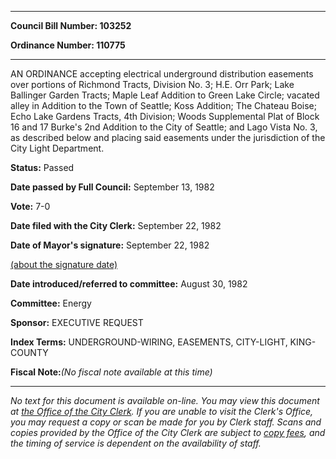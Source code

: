

********

**Council Bill Number: 103252**
   
**Ordinance Number: 110775**
********

 AN ORDINANCE accepting electrical underground distribution easements over portions of Richmond Tracts, Division No. 3; H.E. Orr Park; Lake Ballinger Garden Tracts; Maple Leaf Addition to Green Lake Circle; vacated alley in Addition to the Town of Seattle; Koss Addition; The Chateau Boise; Echo Lake Gardens Tracts, 4th Division; Woods Supplemental Plat of Block 16 and 17 Burke's 2nd Addition to the City of Seattle; and Lago Vista No. 3, as described below and placing said easements under the jurisdiction of the City Light Department.

**Status:** Passed
   
**Date passed by Full Council:** September 13, 1982
   
**Vote:** 7-0
   
**Date filed with the City Clerk:** September 22, 1982
   
**Date of Mayor's signature:** September 22, 1982
   
[(about the signature date)](/~public/approvaldate.htm)
   
   
   
**Date introduced/referred to committee:** August 30, 1982
   
**Committee:** Energy
   
**Sponsor:** EXECUTIVE REQUEST
   
   
**Index Terms:** UNDERGROUND-WIRING, EASEMENTS, CITY-LIGHT, KING-COUNTY

**Fiscal Note:**_(No fiscal note available at this time)_
********

_No text for this document is available on-line. You may view this document at [the Office of the City Clerk](http://www.seattle.gov/leg/clerk/contactUs.htm). If you are unable to visit the Clerk's Office, you may request a copy or scan be made for you by Clerk staff. Scans and copies provided by the Office of the City Clerk are subject to [copy fees](http://clerk.seattle.gov/~public/clerkfees.htm), and the timing of service is dependent on the availability of staff._

